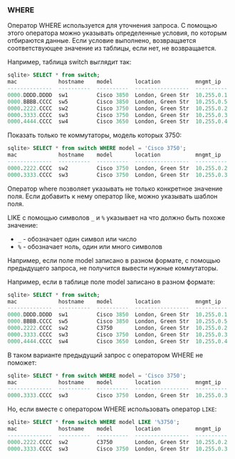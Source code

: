 ### WHERE

Оператор WHERE используется для уточнения запроса.
С помощью этого оператора можно указывать определенные условия, по которым отбираются данные.
Если условие выполнено, возвращается соответствующее значение из таблицы, если нет, не возвращается.

Например, таблица switch выглядит так:
```sql
sqlite> SELECT * from switch;
mac             hostname    model       location           mngmt_ip    mngmt_vid   mngmt_vname
--------------  ----------  ----------  -----------------  ----------  ----------  -----------
0000.DDDD.DDDD  sw1         Cisco 3850  London, Green Str  10.255.0.1  255         MNGMT      
0000.BBBB.CCCC  sw5         Cisco 3850  London, Green Str  10.255.0.5  255         MNGMT      
0000.2222.CCCC  sw2         Cisco 3750  London, Green Str  10.255.0.2  255         MNGMT      
0000.3333.CCCC  sw3         Cisco 3750  London, Green Str  10.255.0.3  255         MNGMT      
0000.4444.CCCC  sw4         Cisco 3650  London, Green Str  10.255.0.4  255         MNGMT      
```

Показать только те коммутаторы, модель которых 3750:
```sql
sqlite> SELECT * from switch WHERE model = 'Cisco 3750';
mac             hostname    model       location           mngmt_ip    mngmt_vid   mngmt_vname
--------------  ----------  ----------  -----------------  ----------  ----------  -----------
0000.2222.CCCC  sw2         Cisco 3750  London, Green Str  10.255.0.2  255         MNGMT      
0000.3333.CCCC  sw3         Cisco 3750  London, Green Str  10.255.0.3  255         MNGMT      
```

Оператор where позволяет указывать не только конкретное значение поля.
Если добавить к нему оператор like, можно указывать шаблон поля.

LIKE с помощью символов ```_``` и ```%``` указывает на что должно быть похоже значение:
* ```_``` - обозначает один символ или число
* ```%``` - обозначает ноль, один или много символов

Например, если поле model записано в разном формате, с помощью предыдущего запроса, не получится вывести нужные коммутаторы.

Например, если в таблице поле model записано в разном формате:
```sql
sqlite> SELECT * from switch;
mac             hostname    model       location           mngmt_ip    mngmt_vid   mngmt_vname
--------------  ----------  ----------  -----------------  ----------  ----------  -----------
0000.DDDD.DDDD  sw1         Cisco 3850  London, Green Str  10.255.0.1  255         MNGMT      
0000.BBBB.CCCC  sw5         Cisco 3850  London, Green Str  10.255.0.5  255         MNGMT      
0000.2222.CCCC  sw2         C3750       London, Green Str  10.255.0.2  255         MNGMT      
0000.3333.CCCC  sw3         Cisco 3750  London, Green Str  10.255.0.3  255         MNGMT      
0000.4444.CCCC  sw4         Cisco 3650  London, Green Str  10.255.0.4  255         MNGMT      
```

В таком варианте предыдущий запрос с оператором WHERE не поможет:
```sql
sqlite> SELECT * from switch WHERE model = 'Cisco 3750';
mac             hostname    model       location           mngmt_ip    mngmt_vid   mngmt_vname
--------------  ----------  ----------  -----------------  ----------  ----------  -----------
0000.3333.CCCC  sw3         Cisco 3750  London, Green Str  10.255.0.3  255         MNGMT      
```

Но, если вместе с оператором WHERE использовать оператор ```LIKE```:
```sql
sqlite> SELECT * from switch WHERE model LIKE '%3750';
mac             hostname    model       location           mngmt_ip    mngmt_vid   mngmt_vname
--------------  ----------  ----------  -----------------  ----------  ----------  -----------
0000.2222.CCCC  sw2         C3750       London, Green Str  10.255.0.2  255         MNGMT      
0000.3333.CCCC  sw3         Cisco 3750  London, Green Str  10.255.0.3  255         MNGMT      
```

